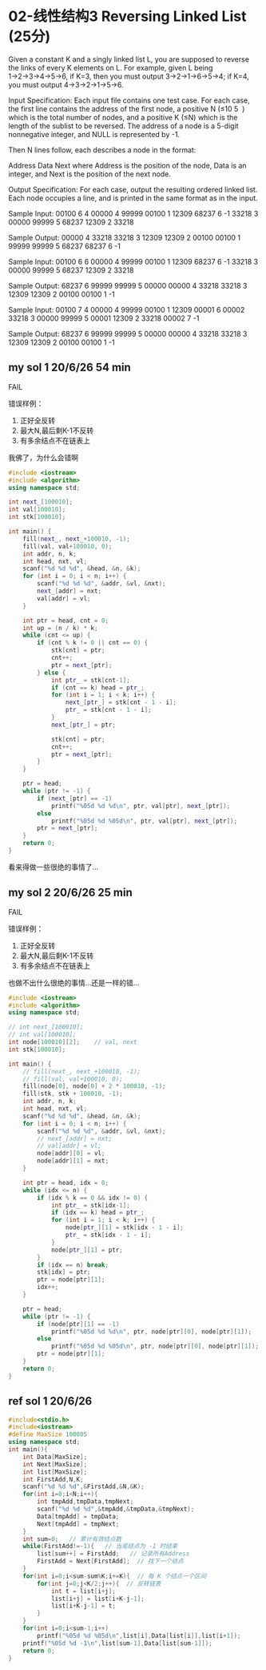 # 02-线性结构3 Reversing Linked List (25分)

Given a constant K and a singly linked list L, you are supposed to reverse the links of every K elements on L. For example, given L being 1→2→3→4→5→6, if K=3, then you must output 3→2→1→6→5→4; if K=4, you must output 4→3→2→1→5→6.

Input Specification:
Each input file contains one test case. For each case, the first line contains the address of the first node, a positive N (≤10
​5
​​ ) which is the total number of nodes, and a positive K (≤N) which is the length of the sublist to be reversed. The address of a node is a 5-digit nonnegative integer, and NULL is represented by -1.

Then N lines follow, each describes a node in the format:

Address Data Next
where Address is the position of the node, Data is an integer, and Next is the position of the next node.

Output Specification:
For each case, output the resulting ordered linked list. Each node occupies a line, and is printed in the same format as in the input.

Sample Input:
00100 6 4
00000 4 99999
00100 1 12309
68237 6 -1
33218 3 00000
99999 5 68237
12309 2 33218

Sample Output:
00000 4 33218
33218 3 12309
12309 2 00100
00100 1 99999
99999 5 68237
68237 6 -1

Sample Input:
00100 6 6
00000 4 99999
00100 1 12309
68237 6 -1
33218 3 00000
99999 5 68237
12309 2 33218

Sample Output:
68237 6 99999
99999 5 00000
00000 4 33218
33218 3 12309
12309 2 00100
00100 1 -1

Sample Input:
00100 7 4
00000 4 99999
00100 1 12309
00001 6 00002
33218 3 00000
99999 5 00001
12309 2 33218
00002 7 -1

Sample Output:
68237 6 99999
99999 5 00000
00000 4 33218
33218 3 12309
12309 2 00100
00100 1 -1

## my sol 1     20/6/26     54 min

FAIL

错误样例：

1. 正好全反转
2. 最大N,最后剩K-1不反转
3. 有多余结点不在链表上

我佛了，为什么会错啊

``` C++
#include <iostream>
#include <algorithm>
using namespace std;

int next_[100010];
int val[100010];
int stk[100010];

int main() {
    fill(next_, next_+100010, -1);
    fill(val, val+100010, 0);
    int addr, n, k;
    int head, nxt, vl;
    scanf("%d %d %d", &head, &n, &k);
    for (int i = 0; i < n; i++) {
        scanf("%d %d %d", &addr, &vl, &nxt);
        next_[addr] = nxt;
        val[addr] = vl;
    }

    int ptr = head, cnt = 0;
    int up = (n / k) * k;
    while (cnt <= up) {
        if (cnt % k != 0 || cnt == 0) {
            stk[cnt] = ptr;
            cnt++;
            ptr = next_[ptr];
        } else {
            int ptr_ = stk[cnt-1];
            if (cnt == k) head = ptr_;
            for (int i = 1; i < k; i++) {
                next_[ptr_] = stk[cnt - 1 - i];
                ptr_ = stk[cnt - 1 - i];
            }
            next_[ptr_] = ptr;

            stk[cnt] = ptr;
            cnt++;
            ptr = next_[ptr];
        }
    }

    ptr = head;
    while (ptr != -1) {
        if (next_[ptr] == -1) 
            printf("%05d %d %d\n", ptr, val[ptr], next_[ptr]);
        else
            printf("%05d %d %05d\n", ptr, val[ptr], next_[ptr]);
        ptr = next_[ptr];
    }
    return 0;
}
```

看来得做一些很绝的事情了...

## my sol 2     20/6/26     25 min

FAIL

错误样例：

1. 正好全反转
2. 最大N,最后剩K-1不反转
3. 有多余结点不在链表上

也做不出什么很绝的事情...还是一样的错...

``` C++
#include <iostream>
#include <algorithm>
using namespace std;

// int next_[100010];
// int val[100010];
int node[100010][2];    // val, next
int stk[100010];

int main() {
    // fill(next_, next_+100010, -1);
    // fill(val, val+100010, 0);
    fill(node[0], node[0] + 2 * 100010, -1);
    fill(stk, stk + 100010, -1);
    int addr, n, k;
    int head, nxt, vl;
    scanf("%d %d %d", &head, &n, &k);
    for (int i = 0; i < n; i++) {
        scanf("%d %d %d", &addr, &vl, &nxt);
        // next_[addr] = nxt;
        // val[addr] = vl;
        node[addr][0] = vl;
        node[addr][1] = nxt;
    }

    int ptr = head, idx = 0;
    while (idx <= n) {
        if (idx % k == 0 && idx != 0) {
            int ptr_ = stk[idx-1];
            if (idx == k) head = ptr_;
            for (int i = 1; i < k; i++) {
                node[ptr_][1] = stk[idx - 1 - i];
                ptr_ = stk[idx - 1 - i];
            }
            node[ptr_][1] = ptr;
        }
        if (idx == n) break;
        stk[idx] = ptr;
        ptr = node[ptr][1];
        idx++;
    }

    ptr = head;
    while (ptr != -1) {
        if (node[ptr][1] == -1) 
            printf("%05d %d %d\n", ptr, node[ptr][0], node[ptr][1]);
        else
            printf("%05d %d %05d\n", ptr, node[ptr][0], node[ptr][1]);
        ptr = node[ptr][1];
    }
    return 0;
}
```

## ref sol 1    20/6/26

``` C++
#include<stdio.h>
#include<iostream>
#define MaxSize 100005
using namespace std;
int main(){
	int Data[MaxSize];
	int Next[MaxSize];
	int list[MaxSize];
	int FirstAdd,N,K;
	scanf("%d %d %d",&FirstAdd,&N,&K);
	for(int i=0;i<N;i++){
		int tmpAdd,tmpData,tmpNext;
		scanf("%d %d %d",&tmpAdd,&tmpData,&tmpNext);
		Data[tmpAdd] = tmpData;
		Next[tmpAdd] = tmpNext;
	}
	int sum=0;   // 累计有效结点数 
	while(FirstAdd!=-1){   // 当尾结点为 -1 时结束 
		list[sum++] = FirstAdd;   // 记录所有Address
		FirstAdd = Next[FirstAdd];  // 找下一个结点 
	}
	for(int i=0;i<sum-sum%K;i+=K){  // 每 K 个结点一个区间 
		for(int j=0;j<K/2;j++){  // 反转链表
			int t = list[i+j];
			list[i+j] = list[i+K-j-1];
			list[i+K-j-1] = t; 
		}
	}
	for(int i=0;i<sum-1;i++)
		printf("%05d %d %05d\n",list[i],Data[list[i]],list[i+1]);
	printf("%05d %d -1\n",list[sum-1],Data[list[sum-1]]);
	return 0;
}
```
